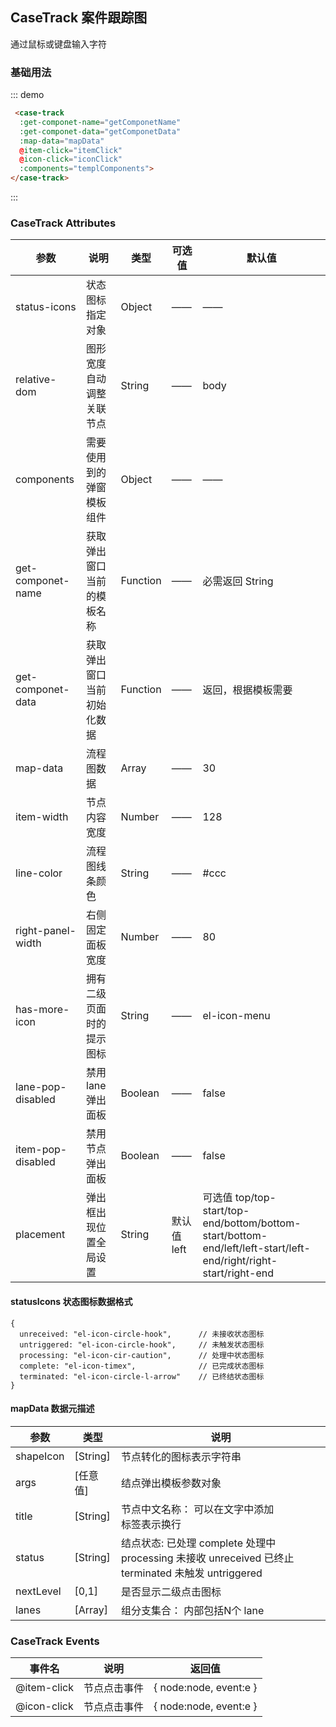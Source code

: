 <script>
  import Vue from 'vue';
  const myItem = Vue.component('my-item', {
    functional: true,
    render: function(h){
      return '显示内容';
    }
  });
 
  export default {
    data() {
      return {
        templComponents:{
          myItem
        },
        mapData: [
          {
            shapeIcon: 'el-icon-fixed-pos',
            nextLevel: 1,
            title: '报案',
            placement: 'left',
            status: 'unreceived'
          },{
            lanes: [
              {
                args: {name:"我的参数"},
                title: '单证收集',
                label: '标的车车损 粤K00001',
                nextLevel: 1,
                placement: 'top',
                status: 'processing',
                nodes: [
                  {
                    args: {name:"我的参数"},
                    title: '定损派工',
                    nextLevel: 1,
                    status: 'processing'
                  }
                ]
              },
              {
                args: {name:"我的参数"},
                title: '单证收集',
                label: '标的车车损 粤K00001',
                nextLevel: 1,
                placement: 'top',
                status: 'processing',
                nodes: [
                  {
                    args: {name:"我的参数"},
                    title: '车辆定损',
                    status: 'complete'
                  }
                ]
              }
            ]
          },
          {
            args: {name:"我的参数"},
            title: '归档',
            status: 'complete'
          }
        ]
      };
    },
    methods:{
      loadingData(){
        this.mapData  = this.caseMapData
      },
      itemClick(data){
        console.log('Item click:', data)
      },
      iconClick(data){
        console.log('icon click:', data)
      },
      getComponetName(args){
        console.log('getComponetName', args)
        return "myItem"
      },
      getComponetData(args){
        console.log('getComponetData', args)
        let yy = [{cop:'AA', dat: 'BB'}, {cop:'xx', dat: 'yy'}]
        if(Math.random()> 0.5){
          return yy[0]
        }
        return yy[1]
      }
    }
  }
</script>
## CaseTrack 案件跟踪图

通过鼠标或键盘输入字符

### 基础用法

::: demo
```html
 <case-track 
  :get-componet-name="getComponetName"
  :get-componet-data="getComponetData"
  :map-data="mapData" 
  @item-click="itemClick" 
  @icon-click="iconClick"
  :components="templComponents">
</case-track>

```
:::


### CaseTrack Attributes

| 参数          | 说明            | 类型            | 可选值                 | 默认值   |
|-------------  |---------------- |---------------- |---------------------- |-------- |
|  status-icons |  状态图标指定对象                  |   Object   |   ——       |  —— 
|  relative-dom |  图形宽度自动调整关联节点           |   String   |   ——       |  body|
|  components   |  需要使用到的弹窗模板组件            |   Object   |    ——      |  ——  |
|  get-componet-name |  获取弹出窗口当前的模板名称    |  Function  |   ——       |  必需返回 String| 
|  get-componet-data |  获取弹出窗口当前初始化数据    |  Function  |    ——      |  返回，根据模板需要|
|  map-data    |  流程图数据                         |   Array    |   ——       |  30|
|  item-width   |  节点内容宽度                       |   Number   |   ——       |  128|
|  line-color  |  流程图线条颜色                     |   String   |   ——       |  #ccc|
|  right-panel-width |  右侧固定面板宽度             |   Number    |   ——       |  80|
|  has-more-icon  |   拥有二级页面时的提示图标        |  String     |   ——       |  el-icon-menu|
|  lane-pop-disabled  |  禁用lane弹出面板            |  Boolean    |    ——      |  false|
|  item-pop-disabled  |  禁用节点弹出面板            |   Boolean   |    ——      |  false|
|  placement  |  弹出框出现位置全局设置  | String |  默认值left | 可选值 top/top-start/top-end/bottom/bottom-start/bottom-end/left/left-start/left-end/right/right-start/right-end|

#### statusIcons 状态图标数据格式
```
{
  unreceived: "el-icon-circle-hook",      // 未接收状态图标
  untriggered: "el-icon-circle-hook",     // 未触发状态图标 
  processing: "el-icon-cir-caution",      // 处理中状态图标
  complete: "el-icon-timex",              // 已完成状态图标
  terminated: "el-icon-circle-l-arrow"    // 已终结状态图标
}
```

#### mapData 数据元描述

| 参数          | 类型            |  说明                 | 
|-------------  |---------------- |---------------------- |
| shapeIcon| [String] | 节点转化的图标表示字符串|
| args| [任意值] | 结点弹出模板参数对象|
| title| [String] |节点中文名称： 可以在文字中添加 <br> 标签表示换行|
|status| [String] |结点状态:  已处理 complete  处理中 processing  未接收 unreceived  已终止 terminated  未触发 untriggered|
|nextLevel| [0,1] |  是否显示二级点击图标|
|lanes| [Array] |组分支集合： 内部包括N个 lane|

### CaseTrack Events

| 事件名         |	说明	         | 返回值          |
|-------------  |----------------|-----------------|
| @item-click   |  节点点击事件   |  { node:node, event:e }|
| @icon-click   |  节点点击事件   |  { node:node, event:e }|
 